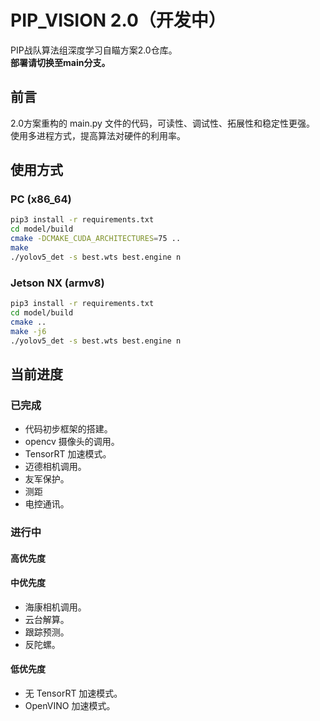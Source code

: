 # PIP_VISION 2.0（开发中）
PIP战队算法组深度学习自瞄方案2.0仓库。\
**部署请切换至main分支。**

## 前言
2.0方案重构的 main.py 文件的代码，可读性、调试性、拓展性和稳定性更强。\
使用多进程方式，提高算法对硬件的利用率。

## 使用方式
### PC (x86_64)
```bash
pip3 install -r requirements.txt
cd model/build
cmake -DCMAKE_CUDA_ARCHITECTURES=75 ..
make
./yolov5_det -s best.wts best.engine n
```
### Jetson NX (armv8)
```bash
pip3 install -r requirements.txt
cd model/build
cmake ..
make -j6
./yolov5_det -s best.wts best.engine n
```

## 当前进度
### 已完成
- 代码初步框架的搭建。
- opencv 摄像头的调用。
- TensorRT 加速模式。
- 迈德相机调用。
- 友军保护。
- 测距
- 电控通讯。
### 进行中
#### 高优先度
#### 中优先度
- 海康相机调用。
- 云台解算。
- 跟踪预测。
- 反陀螺。
#### 低优先度
- 无 TensorRT 加速模式。
- OpenVINO 加速模式。

